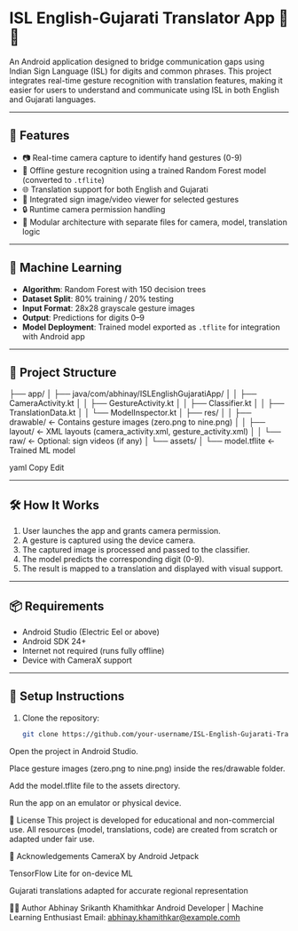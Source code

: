 # ISL English-Gujarati Translator App 📱🤟

An Android application designed to bridge communication gaps using Indian Sign Language (ISL) for digits and common phrases. This project integrates real-time gesture recognition with translation features, making it easier for users to understand and communicate using ISL in both English and Gujarati languages.

---

## 🚀 Features

- 📷 Real-time camera capture to identify hand gestures (0-9)
- 🤖 Offline gesture recognition using a trained Random Forest model (converted to `.tflite`)
- 🌐 Translation support for both English and Gujarati
- 🎥 Integrated sign image/video viewer for selected gestures
- 🔒 Runtime camera permission handling
- 🧠 Modular architecture with separate files for camera, model, translation logic

---

## 🧠 Machine Learning

- **Algorithm**: Random Forest with 150 decision trees
- **Dataset Split**: 80% training / 20% testing
- **Input Format**: 28x28 grayscale gesture images
- **Output**: Predictions for digits 0–9
- **Model Deployment**: Trained model exported as `.tflite` for integration with Android app

---

## 📁 Project Structure

├── app/
│ ├── java/com/abhinay/ISLEnglishGujaratiApp/
│ │ ├── CameraActivity.kt
│ │ ├── GestureActivity.kt
│ │ ├── Classifier.kt
│ │ ├── TranslationData.kt
│ │ └── ModelInspector.kt
│ ├── res/
│ │ ├── drawable/ ← Contains gesture images (zero.png to nine.png)
│ │ ├── layout/ ← XML layouts (camera_activity.xml, gesture_activity.xml)
│ │ └── raw/ ← Optional: sign videos (if any)
│ └── assets/
│ └── model.tflite ← Trained ML model

yaml
Copy
Edit

---

## 🛠️ How It Works

1. User launches the app and grants camera permission.
2. A gesture is captured using the device camera.
3. The captured image is processed and passed to the classifier.
4. The model predicts the corresponding digit (0-9).
5. The result is mapped to a translation and displayed with visual support.

---

## 📦 Requirements

- Android Studio (Electric Eel or above)
- Android SDK 24+
- Internet not required (runs fully offline)
- Device with CameraX support

---

## 🔧 Setup Instructions

1. Clone the repository:
   ```bash
   git clone https://github.com/your-username/ISL-English-Gujarati-Translator.git
Open the project in Android Studio.

Place gesture images (zero.png to nine.png) inside the res/drawable folder.

Add the model.tflite file to the assets directory.

Run the app on an emulator or physical device.

📄 License
This project is developed for educational and non-commercial use. All resources (model, translations, code) are created from scratch or adapted under fair use.

🙌 Acknowledgements
CameraX by Android Jetpack

TensorFlow Lite for on-device ML

Gujarati translations adapted for accurate regional representation

👨‍💻 Author
Abhinay Srikanth Khamithkar
Android Developer | Machine Learning Enthusiast
Email: abhinay.khamithkar@example.comh
